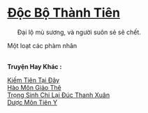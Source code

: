 <a href="https://truyentiki.com/doc-bo-thanh-tien.33589/" title="Độc Bộ Thành Tiên"><h1>Độc Bộ Thành Tiên</h1></a><div style="display:table"><img align="right" style="float: left; padding: 10px;" src="https://truyentiki.com/images/story/200x260/33589.jpg" alt="">Đại lộ mù sương, và người suôn sẻ sẽ chết. <p></p> Một loạt các phàm nhân</div><p><br><b>Truyện Hay Khác :</b></p><a href="https://truyentiki.com/kiem-tien-tai-day.33588/" alt="Kiếm Tiên Tại Đây">Kiếm Tiên Tại Đây</a><br/><a href="https://www.pinterest.com/pin/594756694531470981" alt="Hào Môn Giảo Thê">Hào Môn Giảo Thê</a><br/><a href="https://github.com/nownovels/top500/tree/master/truyenhay/33715/" alt="Trọng Sinh Chi Lại Đúc Thanh Xuân">Trọng Sinh Chi Lại Đúc Thanh Xuân</a><br/><a href="https://github.com/nownovels/top500/tree/master/truyenhay/33948/" alt="Dược Môn Tiên Y">Dược Môn Tiên Y</a><br/>